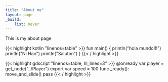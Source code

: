 ```yaml
---
title: "About me"
layout: page
_build:
    list: never
---
```




This is my about page

{{< highlight kotlin "linenos=table" >}}
fun main() {
    println("hola mundo!!!")
    println("Ni Hao")
    println("Saluton")
}
{{< / highlight >}}


{{< highlight gdscript "linenos=table, hl_lines=3" >}}
@onready var player = get_node("../Player")
export var speed = 100
func _ready():
    move_and_slide()
    pass
{{< / highlight >}}